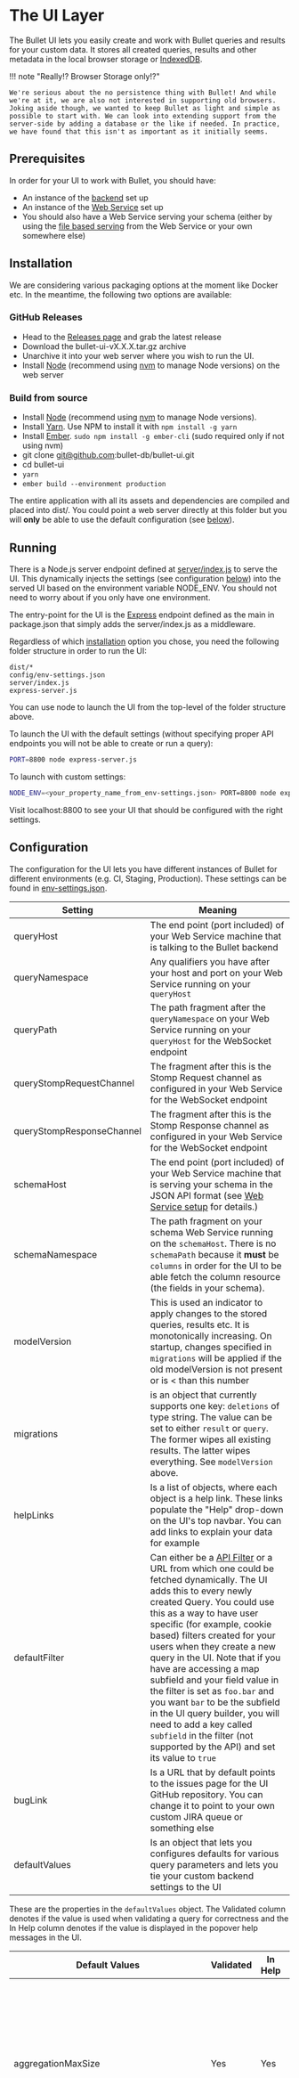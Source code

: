 # The UI Layer

The Bullet UI lets you easily create and work with Bullet queries and results for your custom data. It stores all created queries, results and other metadata in the local browser storage or [IndexedDB](https://developer.mozilla.org/en-US/docs/Web/API/IndexedDB_API).

!!! note "Really!? Browser Storage only!?"

    We're serious about the no persistence thing with Bullet! And while we're at it, we are also not interested in supporting old browsers. Joking aside though, we wanted to keep Bullet as light and simple as possible to start with. We can look into extending support from the server-side by adding a database or the like if needed. In practice, we have found that this isn't as important as it initially seems.

## Prerequisites

In order for your UI to work with Bullet, you should have:

  * An instance of the [backend](../backend/storm-setup.md) set up
  * An instance of the [Web Service](../ws/setup.md) set up
  * You should also have a Web Service serving your schema (either by using the [file based serving](../ws/setup.md#file-based-schema) from the Web Service or your own somewhere else)

## Installation

We are considering various packaging options at the moment like Docker etc. In the meantime, the following two options are available:

### GitHub Releases

* Head to the [Releases page](../releases.md#bullet-ui) and grab the latest release
* Download the bullet-ui-vX.X.X.tar.gz archive
* Unarchive it into your web server where you wish to run the UI.
* Install [Node](https://nodejs.org/) (recommend using [nvm](https://github.com/creationix/nvm) to manage Node versions) on the web server

### Build from source

* Install [Node](https://nodejs.org/) (recommend using [nvm](https://github.com/creationix/nvm) to manage Node versions).
* Install [Yarn](https://yarnpkg.com/lang/en/). Use NPM to install it with ```npm install -g yarn```
* Install [Ember](http://emberjs.com/). ```sudo npm install -g ember-cli``` (sudo required only if not using nvm)
* git clone git@github.com:bullet-db/bullet-ui.git
* cd bullet-ui
* `yarn`
* `ember build --environment production`

The entire application with all its assets and dependencies are compiled and placed into dist/. You could point a web server directly at this folder but you will **only** be able to use the default configuration (see [below](#configuration)).

## Running

There is a Node.js server endpoint defined at [server/index.js](server/index.js) to serve the UI. This dynamically injects the settings (see configuration [below](#configuration)) into the served UI based on the environment variable NODE_ENV. You should not need to worry about if you only have one environment.

The entry-point for the UI is the [Express](http://expressjs.com/) endpoint defined as the main in package.json that simply adds the server/index.js as a middleware.

Regardless of which [installation](#installation) option you chose, you need the following folder structure in order to run the UI:

```
dist/*
config/env-settings.json
server/index.js
express-server.js
```

You can use node to launch the UI from the top-level of the folder structure above.

To launch the UI with the default settings (without specifying proper API endpoints you will not be able to create or run a query):

```bash
PORT=8800 node express-server.js
```

To launch with custom settings:

```bash
NODE_ENV=<your_property_name_from_env-settings.json> PORT=8800 node express-server.js
```
Visit localhost:8800 to see your UI that should be configured with the right settings.

## Configuration

The configuration for the UI lets you have different instances of Bullet for different environments (e.g. CI, Staging, Production). These settings can be found in [env-settings.json](https://github.com/bullet-db/bullet-ui/blob/master/config/env-settings.json).

|    Setting                |     Meaning      |
| ------------------------- | ---------------- |
| queryHost                 | The end point (port included) of your Web Service machine that is talking to the Bullet backend |
| queryNamespace            | Any qualifiers you have after your host and port on your Web Service running on your ```queryHost``` |
| queryPath                 | The path fragment after the ```queryNamespace``` on your Web Service running on your ```queryHost``` for the WebSocket endpoint |
| queryStompRequestChannel  | The fragment after this is the Stomp Request channel as configured in your Web Service for the WebSocket endpoint |
| queryStompResponseChannel | The fragment after this is the Stomp Response channel as configured in your Web Service for the WebSocket endpoint |
| schemaHost                | The end point (port included) of your Web Service machine that is serving your schema in the JSON API format (see [Web Service setup](../ws/setup.md) for details.)|
| schemaNamespace           | The path fragment on your schema Web Service running on the ```schemaHost```. There is no ```schemaPath``` because it **must** be ```columns``` in order for the UI to be able fetch the column resource (the fields in your schema).|
| modelVersion              | This is used an indicator to apply changes to the stored queries, results etc. It is monotonically increasing. On startup, changes specified in ```migrations``` will be applied if the old modelVersion is not present or is < than this number |
| migrations                | is an object that currently supports one key: ```deletions``` of type string. The value can be set to either ```result``` or ```query```. The former wipes all existing results. The latter wipes everything. See ```modelVersion``` above. |
| helpLinks                 | Is a list of objects, where each object is a help link. These links populate the "Help" drop-down on the UI's top navbar. You can add links to explain your data for example |
| defaultFilter             | Can either be a [API Filter](../ws/api.md#filters) or a URL from which one could be fetched dynamically. The UI adds this to every newly created Query. You could use this as a way to have user specific (for example, cookie based) filters created for your users when they create a new query in the UI. Note that if you have are accessing a map subfield and your field value in the filter is set as ```foo.bar``` and you want ```bar``` to be the subfield in the UI query builder, you will need to add a key called ```subfield``` in the filter (not supported by the API) and set its value to ```true``` |
| bugLink                   | Is a URL that by default points to the issues page for the UI GitHub repository. You can change it to point to your own custom JIRA queue or something else |
| defaultValues             | Is an object that lets you configures defaults for various query parameters and lets you tie your custom backend settings to the UI |

These are the properties in the ```defaultValues``` object. The Validated column denotes if the value is used when validating a query for correctness and the In Help column denotes if the value is displayed in the popover help messages in the UI.

|         Default Values                  | Validated | In Help |     Meaning      |
| --------------------------------------- | --------- | ------- | ---------------- |
| aggregationMaxSize                      | Yes       | Yes     | The size used when doing a Count Distinct, Distinct, Group By, or Distribution query. Set this to your max aggregations size in your backend configuration |
| rawMaxSize                              | Yes       | Yes     | The maximum size for a Raw query. Set this to your max raw aggregation size in your backend configuration |
| durationMaxSecs                         | Yes       | Yes     | The maximum duration for a query. Set this to the seconds version of milliseconds max duration in your backend configuration |
| distributionNumberOfPoints              | Yes       | No      | The default value filled in for the Number of Points field for all Distribution aggregations |
| distributionQuantilePoints              | No        | No      | The default value filled in for the Points field for Quantile Distribution aggregations |
| distributionQuantileStart               | No        | No      | The default value filled in for the Start field for Quantile Distribution aggregations |
| distributionQuantileEnd                 | No        | No      | The default value filled in for the End field for Quantile Distribution aggregations |
| distributionQuantileIncrement           | No        | No      | The default value filled in for the Increment field for Quantile Distribution aggregations |
| windowEmitFrequencyMinSecs              | Yes       | No      | The minimum time interval at which a time based window can be returned. Set this to the minimum window emit frequency from your backend configuration |
| everyForRecordBasedWindow               | No        | No      | The default value for the number of records in a window for a record based window |
| everyForTimeBasedWindow                 | No        | No      | The default value for the number of records in a window for a time based window |
| sketches.countDistinctMaxEntries        | No        | Yes     | The maximum entries configured for your Count Distinct sketch in your backend configuration |
| sketches.groupByMaxEntries              | No        | Yes     | The maximum entries configured for your Group sketch in your backend configuration |
| sketches.distributionMaxEntries         | No        | Yes     | The maximum entries configured for your Distribution sketch in your backend configuration |
| sketches.distributionMaxNumberOfPoints  | Yes       | Yes     | The maximum number of points allowed for Distribution aggregations in your backend configuration |
| sketches.topKMaxEntries                 | No        | Yes     | The maximum entries configured for your Top K sketch in your backend configuration |
| sketches.topKErrorType                  | No        | Yes     | The ErrorType used for your Top K sketch in your backend configuration. You should set this to the full String rather than ```NFN``` or ```NFP``` |
| metadataKeyMapping.querySection         | No        | Yes     | The name of the Metadata key for the Query Concept in your backend configuration |
| metadataKeyMapping.windowSection        | No        | Yes     | The name of the Metadata key for the Window Concept in your backend configuration |
| metadataKeyMapping.sketchSection        | No        | Yes     | The name of the Metadata key for the Theta Concept in your backend configuration |
| metadataKeyMapping.theta                | No        | Yes     | The name of the Metadata key for the Theta Concept in your backend configuration |
| metadataKeyMapping.uniquesEstimate      | No        | Yes     | The name of the Metadata key for the Uniques Estimate Concept in your backend configuration |
| metadataKeyMapping.queryCreationTime    | No        | Yes     | The name of the Metadata key for the Query Creation Time Concept in your backend configuration |
| metadataKeyMapping.queryTerminationTime | No        | Yes     | The name of the Metadata key for the Query Termination Time Concept in your backend configuration |
| metadataKeyMapping.estimatedResult      | No        | Yes     | The name of the Metadata key for the Estimated Result Concept in your backend configuration |
| metadataKeyMapping.standardDeviations   | No        | Yes     | The name of the Metadata key for the Standard Deviations Concept in your backend configuration |
| metadataKeyMapping.normalizedRankError  | No        | Yes     | The name of the Metadata key for the Normalized Rank Error Concept in your backend configuration |
| metadataKeyMapping.maximumCountError    | No        | Yes     | The name of the Metadata key for the Maximum Count Error Concept in your backend configuration |
| metadataKeyMapping.itemsSeen            | No        | Yes     | The name of the Metadata key for the Items Seen Concept in your backend configuration |
| metadataKeyMapping.minimumValue         | No        | Yes     | The name of the Metadata key for the Minimum Value Concept in your backend configuration |
| metadataKeyMapping.maximumValue         | No        | Yes     | The name of the Metadata key for the Maximum Value Concept in your backend configuration |

You can specify values for each property above in the ```env-settings.json``` file. These will be used when running a custom instance of the UI (see [above](#Running)).

The ```default``` property in the ```env-settings.json``` that loads default settings for the UI that can be selectively overridden based on which environment you are running on. All settings explained above have default values
that are the same as the [default backend settings](https://github.com/bullet-db/bullet-storm/blob/master/src/main/resources/bullet_defaults.yaml). However, the defaults do not add the ```defaultFilter``` setting explained above.

```json
{
  "default": {
    "queryHost": "http://localhost:5555",
    "queryNamespace": "api/bullet",
    "queryPath": "query",
    "schemaHost": "http://localhost:5555",
    "schemaNamespace": "api/bullet",
    "helpLinks": [
      {
        "name": "Tutorials",
        "link": "https://bullet-db.github.io/ui/usage"
      }
    ],
    "bugLink": "https://github.com/bullet-db/bullet-ui/issues",
    "modelVersion": 1,
    "defaultValues": {
      "aggregationMaxSize": 512,
      "rawMaxSize": 100,
      "durationMaxSecs": 120,
      "distributionNumberOfPoints": 11,
      "distributionQuantilePoints": "0, 0.25, 0.5, 0.75, 0.9, 1",
      "distributionQuantileStart": 0,
      "distributionQuantileEnd": 1,
      "distributionQuantileIncrement": 0.1,
      "queryTimeoutSecs": 3,
      "sketches": {
        "countDistinctMaxEntries": 16384,
        "groupByMaxEntries": 512,
        "distributionMaxEntries": 1024,
        "distributionMaxNumberOfPoints": 100,
        "topKMaxEntries": 1024,
        "topKErrorType": "No False Negatives"
      },
      "metadataKeyMapping": {
        "theta": "theta",
        "uniquesEstimate": "uniques_estimate",
        "queryCreationTime": "query_receive_time",
        "queryTerminationTime": "query_finish_time",
        "estimatedResult": "was_estimated",
        "standardDeviations": "standard_deviations",
        "normalizedRankError": "normalized_rank_error",
        "maximumCountError": "maximum_count_error",
        "itemsSeen": "items_seen",
        "minimumValue": "minimum_value",
        "maximumValue": "maximum_value"
      }
    }
  }
}
```

You can add more properties for each environment you have the UI running on and *override* the properties in the ```default``` object. See [below](#example) for an example.

!!! note "CORS"

    All your Web Service endpoints must support CORS (return the right headers) in order for the UI to be able to communicate with it. The Bullet Web Service already does this for the Query and Schema endpoints.

### Example

To cement all this, if you wanted an instance of the UI in your CI environment, you could add another property to the ```env-settings.json``` file.

```json
{
    "ci": {
        "queryHost": "http://bullet-ws.dev.domain.com:4080",
        "schemaHost": "http://bullet-ws.dev.domain.com:4080",
        "helpLinks": [
          {
            "name": "Custom Documentation",
            "link": "http://data.docs.domain.com"
          }
        ],
        "defaultValues" : {
            "durationMaxSecs": 300,
            "sketches": {
                "countDistinctMaxEntries": 32768,
                "distributionMaxNumberOfPoints": 50
            }
        },
        "defaultFilter": "http://bullet-ws.dev.domain.com:4080/custom-endpoint/api/defaultQuery"
    }
}
```

Your UI on your CI environment will:

  * POST to ```http://bullet-ws.dev.domain.com:4080/bullet/api/drpc``` for UI created Bullet queries
  * GET the schema from ```http://bullet-ws.dev.domain.com:4080/bullet/api/columns```
  * Populate an additional link on the Help drop-down pointing to ```http://data.docs.domain.com```
  * Allow queries to run as long as 300 seconds
  * Use 32768 in the help menu for the max number of unique elements that can be counted exactly
  * Allow only 50 points to be generated for Distribution queries
  * GET and cache a defaultFilter from ```http://bullet-ws.dev.domain.com:4080/custom-endpoint/api/defaultQuery```

You would make express use these settings by running

```bash
NODE_ENV=ci PORT=8800 node express-server.js
```
